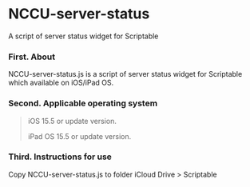 # NCCU-server-status
A script of server status widget for Scriptable

### First. About
NCCU-server-status.js is a script of server status widget for Scriptable which available on iOS/iPad OS.

### Second. Applicable operating system
> iOS 15.5 or update version.
>
> iPad OS 15.5 or update version.

### Third. Instructions for use
Copy NCCU-server-status.js to folder iCloud Drive > Scriptable

